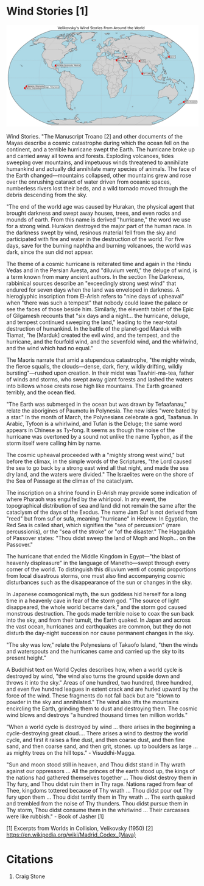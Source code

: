 # Wind Stories [1]

![](img/vwind.jpg)

Wind Stories. "The Manuscript Troano [2] and other documents of the Mayas describe a cosmic catastrophe during which the ocean fell on the continent, and a terrible hurricane swept the Earth. The hurricane broke up and carried away all towns and forests. Exploding volcanoes, tides sweeping over mountains, and impetuous winds threatened to annihilate humankind and actually did annihilate many species of animals. The face of the Earth changed—mountains collapsed, other mountains grew and rose over the onrushing cataract of water driven from oceanic spaces, numberless rivers lost their beds, and a wild tornado moved through the debris descending from the sky.

"The end of the world age was caused by Hurakan, the physical agent that brought darkness and swept away houses, trees, and even rocks and mounds of earth. From this name is derived "hurricane," the word we use for a strong wind. Hurakan destroyed the major part of the human race. In the darkness swept by wind, resinous material fell from the sky and participated with fire and water in the destruction of the world. For five days, save for the burning naphtha and burning volcanoes, the world was dark, since the sun did not appear.

The theme of a cosmic hurricane is reiterated time and again in the Hindu Vedas and in the Persian Avesta, and "diluvium venti," the deluge of wind, is a term known from many ancient authors. In the section The Darkness, rabbinical sources describe an "exceedingly strong west wind" that endured for seven days when the land was enveloped in darkness. A hieroglyphic inscription from El-Arish refers to "nine days of upheaval" when "there was such a tempest" that nobody could leave the palace or see the faces of those beside him. Similarly, the eleventh tablet of the Epic of Gilgamesh recounts that "six days and a night... the hurricane, deluge, and tempest continued sweeping the land," leading to the near-total destruction of humankind. In the battle of the planet-god Marduk with Tiamat, "he [Marduk] created the evil wind, and the tempest, and the hurricane, and the fourfold wind, and the sevenfold wind, and the whirlwind, and the wind which had no equal."

The Maoris narrate that amid a stupendous catastrophe, "the mighty winds, the fierce squalls, the clouds—dense, dark, fiery, wildly drifting, wildly bursting"—rushed upon creation. In their midst was Tawhiri-ma-tea, father of winds and storms, who swept away giant forests and lashed the waters into billows whose crests rose high like mountains. The Earth groaned terribly, and the ocean fled.

"The Earth was submerged in the ocean but was drawn by Tefaafanau," relate the aborigines of Paumotu in Polynesia. The new isles "were bated by a star." In the month of March, the Polynesians celebrate a god, Taafanua. In Arabic, Tyfoon is a whirlwind, and Tufan is the Deluge; the same word appears in Chinese as Ty-fong. It seems as though the noise of the hurricane was overtoned by a sound not unlike the name Typhon, as if the storm itself were calling him by name.

The cosmic upheaval proceeded with a "mighty strong west wind," but before the climax, in the simple words of the Scriptures, "the Lord caused the sea to go back by a strong east wind all that night, and made the sea dry land, and the waters were divided." The Israelites were on the shore of the Sea of Passage at the climax of the cataclysm. 

The inscription on a shrine found in El-Arish may provide some indication of where Pharaoh was engulfed by the whirlpool. In any event, the topographical distribution of sea and land did not remain the same after the cataclysm of the days of the Exodus. The name Jam Suf is not derived from "reed" but from suf or sufa, meaning "hurricane" in Hebrew. In Egyptian, the Red Sea is called shari, which signifies the "sea of percussion" (mare percussionis), or the "sea of the stroke" or "of the disaster." The Haggadah of Passover states: "Thou didst sweep the land of Moph and Noph... on the Passover."

The hurricane that ended the Middle Kingdom in Egypt—"the blast of heavenly displeasure" in the language of Manetho—swept through every corner of the world. To distinguish this diluvium venti of cosmic proportions from local disastrous storms, one must also find accompanying cosmic disturbances such as the disappearance of the sun or changes in the sky.

In Japanese cosmogonical myth, the sun goddess hid herself for a long time in a heavenly cave in fear of the storm god. "The source of light disappeared, the whole world became dark," and the storm god caused monstrous destruction. The gods made terrible noise to coax the sun back into the sky, and from their tumult, the Earth quaked. In Japan and across the vast ocean, hurricanes and earthquakes are common, but they do not disturb the day-night succession nor cause permanent changes in the sky.

"The sky was low," relate the Polynesians of Takaofo Island, "then the winds and waterspouts and the hurricanes came and carried up the sky to its present height."

A Buddhist text on World Cycles describes how, when a world cycle is destroyed by wind, "the wind also turns the ground upside down and throws it into the sky." Areas of one hundred, two hundred, three hundred, and even five hundred leagues in extent crack and are hurled upward by the force of the wind. These fragments do not fall back but are "blown to powder in the sky and annihilated." The wind also lifts the mountains encircling the Earth, grinding them to dust and destroying them. The cosmic wind blows and destroys "a hundred thousand times ten million worlds."

“When a world cycle is destroyed by wind ... there arises in the beginning a cycle-destroying great cloud.... There arises a wind to destroy the world cycle, and first it raises a fine dust, and then coarse dust, and then fine sand, and then coarse sand, and then grit, stones. up to boulders as large ... as mighty trees on the hill tops.” - Visuddhi-Magga.

"Sun and moon stood still in heaven, and Thou didst stand in Thy wrath against our oppressors ... All the princes of the earth stood up, the kings of the nations had gathered themselves together ... Thou didst destroy them in Thy fury, and Thou didst ruin them in Thy rage. Nations raged from fear of Thee, kingdoms tottered because of Thy wrath ... Thou didst pour out Thy fury upon them ... Thou didst terrify them in Thy wrath ... The earth quaked and trembled from the noise of Thy thunders. Thou didst pursue them in Thy storm, Thou didst consume them in the whirlwind ... Their carcasses were like rubbish." - Book of Jasher [1]

[1] Excerpts from Worlds in Collision, Velikovsky (1950)
[2] https://en.wikipedia.org/wiki/Madrid_Codex_(Maya)

# Citations

1. Craig Stone